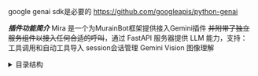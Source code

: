 google genai sdk是必要的 https://github.com/googleapis/python-genai 

***插件功能简介***
Mira 是一个为MurainBot框架提供接入Gemini插件 ~~并附带了独立服务组件以接入任何合适的呼叫~~，通过 FastAPI 服务器提供 LLM 能力，支持：
工具调用和自动工具导入
session会话管理
Gemini Vision 图像理解

<details>
<summary>目录结构</summary>

```
Murainbot（机器人根目录）
│
├── plugin/
│   ├── mira.py                 # Mira 插件主文件
│   └── config/
│       └── mira_config.yml     # Mira 配置文件
│
└── Server/                     # LLM 服务器目录
    ├── LLMserver.py            # LLM 服务器主程序
    └── google/
        └── genai/              # Google Generative AI 库
```

</details>
